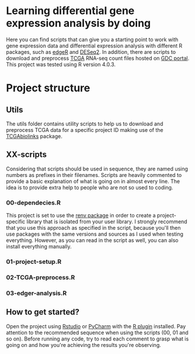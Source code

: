 # Learning differential gene expression analysis by doing
Here you can find scripts that can give you a starting point to work with gene expression data and differential expression analysis with different R packages, such as [edgeR](http://bioconductor.org/packages/release/bioc/html/edgeR.html) and [DESeq2](https://bioconductor.org/packages/release/bioc/html/DESeq2.html). In addition, there are scripts to download and preprocess [TCGA](https://www.cancer.gov/about-nci/organization/ccg/research/structural-genomics/tcga) RNA-seq count files hosted on [GDC portal](https://portal.gdc.cancer.gov). This project was tested using R version 4.0.3.

# Project structure
## Utils
The utils folder contains utility scripts to help us to download and preprocess TCGA data for a specific project ID making use of the [TCGAbiolinks](https://bioconductor.org/packages/release/bioc/html/TCGAbiolinks.html) package.
## XX-scripts
Considering that scripts should be used in sequence, they are named using numbers as prefixes in their filenames. Scripts are heavily commented to provide a basic explanation of what is going on in almost every line. The idea is to provide extra help to people who are not so used to coding.
### 00-dependecies.R
This project is set to use the [renv package](https://rstudio.github.io/renv/articles/renv.html) in order to create a project-specific library that is isolated from your user library. I strongly recommend that you use this approach as specified in the script, because you'll then use packages with the same versions and sources as I used when testing everything. However, as you can read in the script as well, you can also install everything manually.
### 01-project-setup.R
### 02-TCGA-preprocess.R
### 03-edger-analysis.R 
## How to get started?
Open the project using [Rstudio](https://rstudio.com) or [PyCharm](https://www.jetbrains.com/pycharm/) with the [R plugin](https://www.jetbrains.com/help/pycharm/r-plugin-support.html) installed. Pay attention to the recommended sequence when using the scripts (00, 01 and so on). Before running any code, try to read each comment to grasp what is going on and how you're achieving the results you're observing. 
